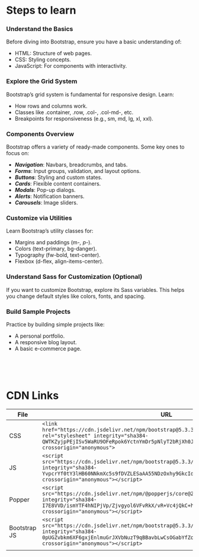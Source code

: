 # Steps to learn

### Understand the Basics

Before diving into Bootstrap, ensure you have a basic understanding of:

- HTML: Structure of web pages.
- CSS: Styling concepts.
- JavaScript: For components with interactivity.

### Explore the Grid System

Bootstrap’s grid system is fundamental for responsive design. Learn:

- How rows and columns work.
- Classes like .container, .row, .col-, .col-md-, etc.
- Breakpoints for responsiveness (e.g., sm, md, lg, xl, xxl).

### Components Overview

Bootstrap offers a variety of ready-made components. Some key ones to focus on:

- **_Navigation_**: Navbars, breadcrumbs, and tabs.
- **_Forms_**: Input groups, validation, and layout options.
- **_Buttons_**: Styling and custom states.
- **_Cards_**: Flexible content containers.
- **_Modals_**: Pop-up dialogs.
- **_Alerts_**: Notification banners.
- **_Carousels_**: Image sliders.

### Customize via Utilities

Learn Bootstrap’s utility classes for:

- Margins and paddings (m-_, p-_).
- Colors (text-primary, bg-danger).
- Typography (fw-bold, text-center).
- Flexbox (d-flex, align-items-center).

### Understand Sass for Customization (Optional)

If you want to customize Bootstrap, explore its Sass variables. This helps you change default styles like colors, fonts, and spacing.

### Build Sample Projects

Practice by building simple projects like:

- A personal portfolio.
- A responsive blog layout.
- A basic e-commerce page.

&nbsp;

&nbsp;

# CDN Links

| File         | URL                                                                                                                                                                                                                  |
| ------------ | -------------------------------------------------------------------------------------------------------------------------------------------------------------------------------------------------------------------- |
| CSS          | `<link href="https://cdn.jsdelivr.net/npm/bootstrap@5.3.3/dist/css/bootstrap.min.css" rel="stylesheet" integrity="sha384-QWTKZyjpPEjISv5WaRU9OFeRpok6YctnYmDr5pNlyT2bRjXh0JMhjY6hW+ALEwIH" crossorigin="anonymous">` |
| JS           | `<script src="https://cdn.jsdelivr.net/npm/bootstrap@5.3.3/dist/js/bootstrap.bundle.min.js" integrity="sha384-YvpcrYf0tY3lHB60NNkmXc5s9fDVZLESaAA55NDzOxhy9GkcIdslK1eN7N6jIeHz" crossorigin="anonymous"></script>`   |
| Popper       | `<script src="https://cdn.jsdelivr.net/npm/@popperjs/core@2.11.8/dist/umd/popper.min.js" integrity="sha384-I7E8VVD/ismYTF4hNIPjVp/Zjvgyol6VFvRkX/vR+Vc4jQkC+hVqc2pM8ODewa9r" crossorigin="anonymous"></script>`      |
| Bootstrap JS | `<script src="https://cdn.jsdelivr.net/npm/bootstrap@5.3.3/dist/js/bootstrap.min.js" integrity="sha384-0pUGZvbkm6XF6gxjEnlmuGrJXVbNuzT9qBBavbLwCsOGabYfZo0T0to5eqruptLy" crossorigin="anonymous"></script>`          |
|              |                                                                                                                                                                                                                      |
